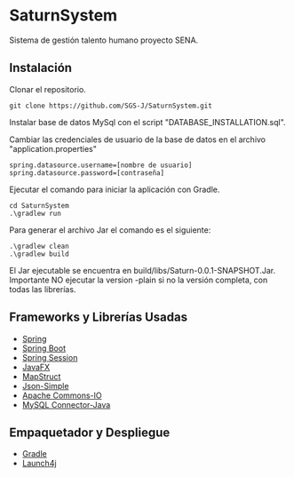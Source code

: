 # SaturnSystem

Sistema de gestión talento humano proyecto SENA.

## Instalación

Clonar el repositorio.    
    
    git clone https://github.com/SGS-J/SaturnSystem.git
  
Instalar base de datos MySql con el script "DATABASE_INSTALLATION.sql".

Cambiar las credenciales de usuario de la base de datos en el archivo "application.properties"

    spring.datasource.username=[nombre de usuario]
    spring.datasource.password=[contraseña]
    
Ejecutar el comando para iniciar la aplicación con Gradle.

    cd SaturnSystem
    .\gradlew run
Para generar el archivo Jar el comando es el siguiente:

    .\gradlew clean
    .\gradlew build

El Jar ejecutable se encuentra en build/libs/Saturn-0.0.1-SNAPSHOT.Jar.
Importante NO ejecutar la version -plain si no la versión completa, con todas las librerías.

## Frameworks y Librerías Usadas
*	[Spring](https://spring.io)
*	[Spring Boot](https://spring.io/projects/spring-boot)
*	[Spring Session](https://spring.io/projects/spring-session)
*	[JavaFX](https://openjfx.io)
*	[MapStruct](https://mapstruct.org)
*	[Json-Simple](https://code.google.com/archive/p/json-simple/)
*	[Apache Commons-IO](https://commons.apache.org/proper/commons-io/)
*	[MySQL Connector-Java](https://mvnrepository.com/artifact/mysql/mysql-connector-java)

## Empaquetador y Despliegue
*   [Gradle](https://gradle.org)
*   [Launch4j](https://launch4j.sourceforge.net)

